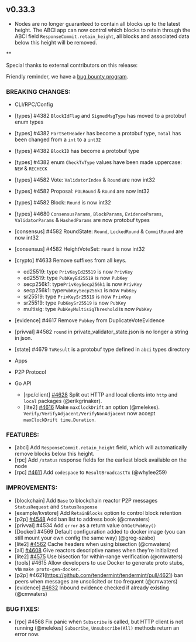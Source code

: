 ## v0.33.3

- Nodes are no longer guaranteed to contain all blocks up to the latest height. The ABCI app can now control which blocks to retain through the ABCI field `ResponseCommit.retain_height`, all blocks and associated data below this height will be removed.

\*\*

Special thanks to external contributors on this release:

Friendly reminder, we have a [bug bounty program](https://hackerone.com/tendermint).

### BREAKING CHANGES:

- CLI/RPC/Config

- [types] \#4382 `BlockIdFlag` and `SignedMsgType` has moved to a protobuf enum types
- [types] \#4382 `PartSetHeader` has become a protobuf type, `Total` has been changed from a `int` to a `int32`
- [types] \#4382 `BlockID` has become a protobuf type
- [types] \#4382 enum `CheckTxType` values have been made uppercase: `NEW` & `RECHECK`
- [types] \#4582 Vote: `ValidatorIndex` & `Round` are now int32
- [types] \#4582 Proposal: `POLRound` & `Round` are now int32
- [types] \#4582 Block: `Round` is now int32
- [types] \#4680 `ConsensusParams`, `BlockParams`, `EvidenceParams`, `ValidatorParams` & `HashedParams` are now protobuf types
- [consensus] \#4582 RoundState: `Round`, `LockedRound` & `CommitRound` are now int32
- [consensus] \#4582 HeightVoteSet: `round` is now int32
- [crypto] \#4633 Remove suffixes from all keys.
    - ed25519: type `PrivKeyEd25519` is now `PrivKey`
    - ed25519: type `PubKeyEd25519` is now `PubKey`
    - secp256k1: type`PrivKeySecp256k1` is now `PrivKey`
    - secp256k1: type`PubKeySecp256k1` is now `PubKey`
    - sr25519: type `PrivKeySr25519` is now `PrivKey`
    - sr25519: type `PubKeySr25519` is now `PubKey`
    - multisig: type `PubKeyMultisigThreshold` is now `PubKey`
- [evidence] \#4617 Remove `Pubkey` from DuplicateVoteEvidence
- [privval] \#4582 `round` in private_validator_state.json is no longer a string in json.
- [state] \#4679 `TxResult` is a protobuf type defined in `abci` types directory

- Apps

- P2P Protocol

- Go API

  - [rpc/client] [\#4628](https://github.com/tendermint/tendermint/pull/4628) Split out HTTP and local clients into `http` and `local` packages (@erikgrinaker).
  - [lite2] [\#4616](https://github.com/tendermint/tendermint/pull/4616) Make `maxClockDrift` an option (@melekes).
    `Verify/VerifyAdjacent/VerifyNonAdjacent` now accept `maxClockDrift time.Duration`.

### FEATURES:

- [abci] Add `ResponseCommit.retain_height` field, which will automatically remove blocks below this height.
- [rpc] Add `/status` response fields for the earliest block available on the node
- [rpc] [\#4611](https://github.com/tendermint/tendermint/pull/4611) Add `codespace` to `ResultBroadcastTx` (@whylee259)

### IMPROVEMENTS:

- [blockchain] Add `Base` to blockchain reactor P2P messages `StatusRequest` and `StatusResponse`
- [example/kvstore] Add `RetainBlocks` option to control block retention
- [p2p] [\#4548](https://github.com/tendermint/tendermint/pull/4548) Add ban list to address book (@cmwaters)
- [privval] \#4534 Add `error` as a return value on`GetPubKey()`
- [Docker] \#4569 Default configuration added to docker image (you can still mount your own config the same way) (@greg-szabo)
- [lite2] [\#4562](https://github.com/tendermint/tendermint/pull/4562) Cache headers when using bisection (@cmwaters)
- [all] [\#4608](https://github.com/tendermint/tendermint/pull/4608) Give reactors descriptive names when they're initialized
- [lite2] [\#4575](https://github.com/tendermint/tendermint/pull/4575) Use bisection for within-range verification (@cmwaters)
- [tools] \#4615 Allow developers to use Docker to generate proto stubs, via `make proto-gen-docker`.
- [p2p] \#4621(https://github.com/tendermint/tendermint/pull/4621) ban peers when messages are unsolicited or too frequent (@cmwaters)
- [evidence] [\#4632](https://github.com/tendermint/tendermint/pull/4632) Inbound evidence checked if already existing (@cmwaters)

### BUG FIXES:

- [rpc] \#4568 Fix panic when `Subscribe` is called, but HTTP client is not running (@melekes)
  `Subscribe`, `Unsubscribe(All)` methods return an error now.
